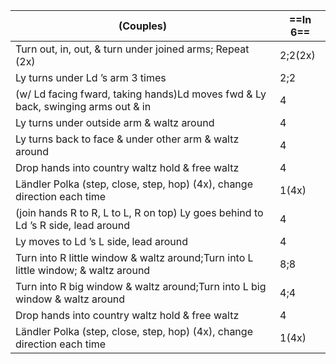 |(Couples) |==In 6==|
|----|-----|
|Turn out, in, out, & turn under joined arms; Repeat (2x) |2;2(2x)|
|Ly turns under Ld ’s arm 3 times |2;2|
|(w/ Ld facing fward, taking hands)Ld moves fwd & Ly back, swinging arms out & in |4|
|Ly turns under outside arm & waltz around |4|
|Ly turns back to face & under other arm & waltz around |4|
|Drop hands into country waltz hold & free waltz |4|
|Ländler Polka (step, close, step, hop) (4x), change direction each time |1(4x)|
|(join hands R to R, L to L, R on top) Ly goes behind to Ld ’s R side, lead around |4|
|Ly moves to Ld ’s L side, lead around |4|
|Turn into R little window & waltz around;Turn into L little window; & waltz around |8;8|
|Turn into R big window & waltz around;Turn into L big window & waltz around |4;4|
|Drop hands into country waltz hold & free waltz |4|
|Ländler Polka (step, close, step, hop) (4x), change direction each time |1(4x)|
